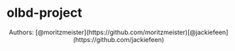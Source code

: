 # olbd-project

<p align="center">
Authors: [@moritzmeister](https://github.com/moritzmeister)[@jackiefeen](https://github.com/jackiefeen)
</p>

